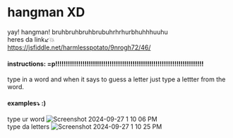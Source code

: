 # hangman XD
yay! hangman! bruhbruhbruhbrubuhrhrhurbhuhhhuuhu  
heres da link↙💥   
https://jsfiddle.net/harmlesspotato/9nrogh72/46/

#### instructions: =p!!!!!!!!!!!!!!!!!!!!!!!!!!!!!!!!!!!!!!!!!!!!!!!!!!!!!!!!!!!!!!!!!!!!!!!

type in a word and when it says to guess a letter just type a lettter from the word.   


#### examples⤵ :)
  
 type ur word  ![Screenshot 2024-09-27 1 10 06 PM](https://github.com/user-attachments/assets/592c34c4-248e-4942-a08a-bea5906c5787)   
  type da letters ![Screenshot 2024-09-27 1 10 25 PM](https://github.com/user-attachments/assets/9e46c6b5-5643-4457-ad66-b3e6992b2454)
